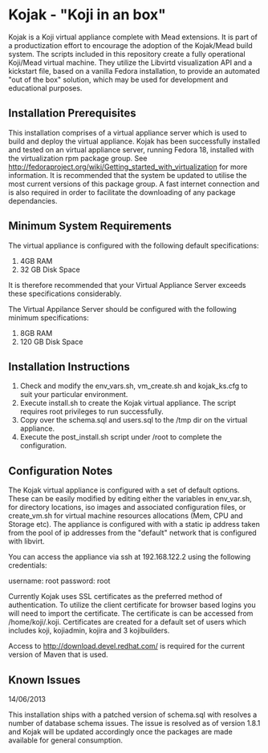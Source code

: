 Kojak - "Koji in an box"
========================

Kojak is a Koji virtual appliance complete with Mead extensions.  It is part of a productization effort to encourage the
adoption of the Kojak/Mead build system.  The scripts included in this repository create a fully operational Koji/Mead
virtual machine.  They utilize the Libvirtd visualization API and a kickstart file, based on a vanilla
Fedora installation, to provide an automated "out of the box" solution, which may be used for development and
educational purposes.

Installation Prerequisites
---------------------------

This installation comprises of a virtual appliance server which is used to build and deploy the virtual appliance.  Kojak 
has been successfully installed and tested on an virtual appliance server, running Fedora 18, installed with the 
virtualization rpm package group. See http://fedoraproject.org/wiki/Getting_started_with_virtualization for more 
information.  It is recommended that the system be updated to utilise the most current versions of this package group.
A fast internet connection and is also required in order to facilitate the downloading of any package dependancies.

Minimum System Requirements
--------------------------- 

The virtual appliance is configured with the following default specifications:

1. 4GB RAM
2. 32 GB Disk Space

It is therefore recommended that your Virtual Appliance Server exceeds these specifications considerably. 

The Virtual Appilance Server should be configured with the following minimum specifications:

1. 8GB RAM
2. 120 GB Disk Space 

Installation Instructions
------------------------

1.  Check and modify the env_vars.sh, vm_create.sh and kojak_ks.cfg to suit your particular environment.
2.  Execute install.sh to create the Kojak virtual appliance.  The script requires root privileges to run successfully. 
3.  Copy over the schema.sql and users.sql to the /tmp dir on the virtual appliance.
4.  Execute the post_install.sh script under /root to complete the configuration.

Configuration Notes
-------------------

The Kojak virtual appliance is configured with a set of default options.  These can be easily modified by editing either
the variables in env_var.sh, for directory locations, iso images and associated configuration files, or create_vm.sh for
virtual machine resources allocations (Mem, CPU and Storage etc).  The appliance is configured with with a static ip
address taken from the pool of ip addresses from the "default" network that is configured with libvirt.

You can access the appliance via ssh at 192.168.122.2 using the following credentials:

username: root
password: root

Currently Kojak uses SSL certificates as the preferred method of authentication. To utilize the client certificate for
browser based logins you will need to import the certificate. The certificate is can be accessed from /home/koji/.koji.
Certificates are created for a default set of users which includes koji, kojiadmin, kojira and 3 kojibuilders.

Access to http://download.devel.redhat.com/ is required for the current version of Maven that is used.

Known Issues
------------

14/06/2013

This installation ships with a patched version of schema.sql with resolves a number of database schema issues.  The
issue is resolved as of version 1.8.1 and Kojak will be updated accordingly once the packages are made available for 
general consumption.

